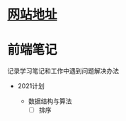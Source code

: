 # [网站地址](https://frontend-blog-drab.vercel.app/#/)


# 前端笔记

记录学习笔记和工作中遇到问题解决办法

- 2021计划
    
    - 数据结构与算法
        - [ ] 排序
        <!-- - [ ] 链表
        - [ ] 二叉树
        - [ ] URLcache
        - [ ] 动态规划 -->
        